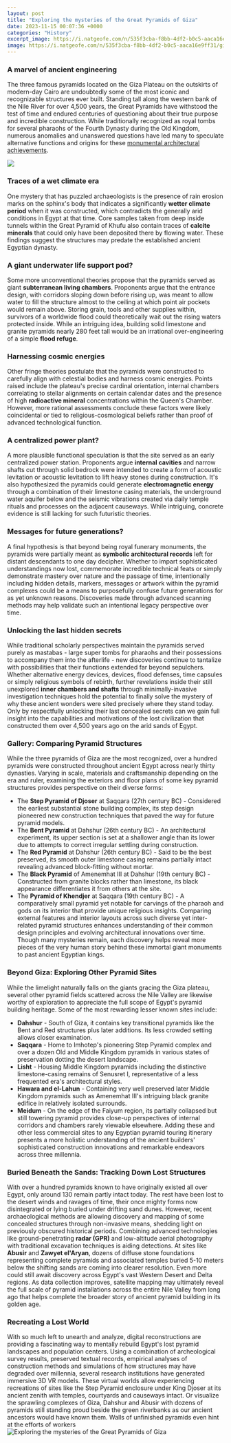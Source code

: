 ```yaml
---
layout: post
title: "Exploring the mysteries of the Great Pyramids of Giza"
date: 2023-11-15 00:07:36 +0000
categories: "History"
excerpt_image: https://i.natgeofe.com/n/535f3cba-f8bb-4df2-b0c5-aaca16e9ff31/giza-plateau-pyramids.jpg?w=1200
image: https://i.natgeofe.com/n/535f3cba-f8bb-4df2-b0c5-aaca16e9ff31/giza-plateau-pyramids.jpg?w=1200
---
```


### A marvel of ancient engineering
The three famous pyramids located on the Giza Plateau on the outskirts of modern-day Cairo are undoubtedly some of the most iconic and recognizable structures ever built. Standing tall along the western bank of the Nile River for over 4,500 years, the Great Pyramids have withstood the test of time and endured centuries of questioning about their true purpose and incredible construction. While traditionally recognized as royal tombs for several pharaohs of the Fourth Dynasty during the Old Kingdom, numerous anomalies and unanswered questions have led many to speculate alternative functions and origins for these [monumental architectural achievements](https://fistore.mysenprints.com/collection/aldinger).

![](https://www.worldatlas.com/r/w1200/upload/82/6b/a4/thinkstockphotos-178379842.jpg)
### Traces of a wet climate era
One mystery that has puzzled archaeologists is the presence of rain erosion marks on the sphinx's body that indicates a significantly **wetter climate period** when it was constructed, which contradicts the generally arid conditions in Egypt at that time. Core samples taken from deep inside tunnels within the Great Pyramid of Khufu also contain traces of **calcite minerals** that could only have been deposited there by flowing water. These findings suggest the structures may predate the established ancient Egyptian dynasty. 
### A giant underwater life support pod?  
Some more unconventional theories propose that the pyramids served as giant **subterranean living chambers**. Proponents argue that the entrance design, with corridors sloping down before rising up, was meant to allow water to fill the structure almost to the ceiling at which point air pockets would remain above. Storing grain, tools and other supplies within, survivors of a worldwide flood could theoretically wait out the rising waters protected inside. While an intriguing idea, building solid limestone and granite pyramids nearly 280 feet tall would be an irrational over-engineering of a simple **flood refuge**.
### Harnessing cosmic energies
Other fringe theories postulate that the pyramids were constructed to carefully align with celestial bodies and harness cosmic energies. Points raised include the plateau's precise cardinal orientation, internal chambers correlating to stellar alignments on certain calendar dates and the presence of high **radioactive mineral** concentrations within the Queen's Chamber. However, more rational assessments conclude these factors were likely coincidental or tied to religious-cosmological beliefs rather than proof of advanced technological function.   
### A centralized power plant?
A more plausible functional speculation is that the site served as an early centralized power station. Proponents argue **internal cavities** and narrow shafts cut through solid bedrock were intended to create a form of acoustic levitation or acoustic levitation to lift heavy stones during construction. It's also hypothesized the pyramids could generate **electromagnetic energy** through a combination of their limestone casing materials, the underground water aquifer below and the seismic vibrations created via daily temple rituals and processes on the adjacent causeways. While intriguing, concrete evidence is still lacking for such futuristic theories.
### Messages for future generations? 
A final hypothesis is that beyond being royal funerary monuments, the pyramids were partially meant as **symbolic architectural records** left for distant descendants to one day decipher. Whether to impart sophisticated understandings now lost, commemorate incredible technical feats or simply demonstrate mastery over nature and the passage of time, intentionally including hidden details, markers, messages or artwork within the pyramid complexes could be a means to purposefully confuse future generations for as yet unknown reasons. Discoveries made through advanced scanning methods may help validate such an intentional legacy perspective over time.
### Unlocking the last hidden secrets
While traditional scholarly perspectives maintain the pyramids served purely as mastabas - large super tombs for pharaohs and their possessions to accompany them into the afterlife - new discoveries continue to tantalize with possibilities that their functions extended far beyond sepulchers. Whether alternative energy devices, devices, flood defenses, time capsules or simply religious symbols of rebirth, further revelations inside their still unexplored **inner chambers and shafts** through minimally-invasive investigation techniques hold the potential to finally solve the mystery of why these ancient wonders were sited precisely where they stand today. Only by respectfully unlocking their last concealed secrets can we gain full insight into the capabilities and motivations of the lost civilization that constructed them over 4,500 years ago on the arid sands of Egypt.
### Gallery: Comparing Pyramid Structures
While the three pyramids of Giza are the most recognized, over a hundred pyramids were constructed throughout ancient Egypt across nearly thirty dynasties. Varying in scale, materials and craftsmanship depending on the era and ruler, examining the exteriors and floor plans of some key pyramid structures provides perspective on their diverse forms:
- The **Step Pyramid of Djoser** at Saqqara (27th century BC) - Considered the earliest substantial stone building complex, its step design pioneered new construction techniques that paved the way for future pyramid models.
- The **Bent Pyramid** at Dahshur (26th century BC) - An architectural experiment, its upper section is set at a shallower angle than its lower due to attempts to correct irregular settling during construction. 
- The **Red Pyramid** at Dahshur (26th century BC) - Said to be the best preserved, its smooth outer limestone casing remains partially intact revealing advanced block-fitting without mortar.  
- The **Black Pyramid** of Amenemhat III at Dahshur (19th century BC) - Constructed from granite blocks rather than limestone, its black appearance differentiates it from others at the site.
- The **Pyramid of Khendjer** at Saqqara (19th century BC) - A comparatively small pyramid yet notable for carvings of the pharaoh and gods on its interior that provide unique religious insights.
Comparing external features and interior layouts across such diverse yet inter-related pyramid structures enhances understanding of their common design principles and evolving architectural innovations over time. Though many mysteries remain, each discovery helps reveal more pieces of the very human story behind these immortal giant monuments to past ancient Egyptian kings.
### Beyond Giza: Exploring Other Pyramid Sites   
While the limelight naturally falls on the giants gracing the Giza plateau, several other pyramid fields scattered across the Nile Valley are likewise worthy of exploration to appreciate the full scope of Egypt's pyramid building heritage. Some of the most rewarding lesser known sites include:
- **Dahshur** - South of Giza, it contains key transitional pyramids like the Bent and Red structures plus later additions. Its less crowded setting allows closer examination.
- **Saqqara** - Home to Imhotep's pioneering Step Pyramid complex and over a dozen Old and Middle Kingdom pyramids in various states of preservation dotting the desert landscape. 
- **Lisht** - Housing Middle Kingdom pyramids including the distinctive limestone-casing remains of Senusret I, representative of a less frequented era's architectural styles.
- **Hawara and el-Lahun** - Containing very well preserved later Middle Kingdom pyramids such as Amenemhat III's intriguing black granite edifice in relatively isolated surrounds.
- **Meidum** - On the edge of the Faiyum region, its partially collapsed but still towering pyramid provides close-up perspectives of internal corridors and chambers rarely viewable elsewhere.
Adding these and other less commercial sites to any Egyptian pyramid touring itinerary presents a more holistic understanding of the ancient builders' sophisticated construction innovations and remarkable endeavors across three millennia.
### Buried Beneath the Sands: Tracking Down Lost Structures
With over a hundred pyramids known to have originally existed all over Egypt, only around 130 remain partly intact today. The rest have been lost to the desert winds and ravages of time, their once mighty forms now disintegrated or lying buried under drifting sand dunes. However, recent archaeological methods are allowing discovery and mapping of some concealed structures through non-invasive means, shedding light on previously obscured historical periods.
Combining advanced technologies like ground-penetrating **radar (GPR)** and low-altitude aerial photography with traditional excavation techniques is aiding detections. At sites like **Abusir** and **Zawyet el'Aryan**, dozens of diffuse stone foundations representing complete pyramids and associated temples buried 5-10 meters below the shifting sands are coming into clearer resolution. Even more could still await discovery across Egypt's vast Western Desert and Delta regions. As data collection improves, satellite mapping may ultimately reveal the full scale of pyramid installations across the entire Nile Valley from long ago that helps complete the broader story of ancient pyramid building in its golden age.
### Recreating a Lost World  
With so much left to unearth and analyze, digital reconstructions are providing a fascinating way to mentally rebuild Egypt's lost pyramid landscapes and population centers. Using a combination of archeological survey results, preserved textual records, empirical analyses of construction methods and simulations of how structures may have degraded over millennia, several research institutions have generated immersive 3D VR models.
These virtual worlds allow experiencing recreations of sites like the Step Pyramid enclosure under King Djoser at its ancient zenith with temples, courtyards and causeways intact. Or visualize the sprawling complexes of Giza, Dahshur and Abusir with dozens of pyramids still standing proud beside the green riverbanks as our ancient ancestors would have known them. Walls of unfinished pyramids even hint at the efforts of workers
![Exploring the mysteries of the Great Pyramids of Giza](https://i.natgeofe.com/n/535f3cba-f8bb-4df2-b0c5-aaca16e9ff31/giza-plateau-pyramids.jpg?w=1200)